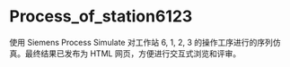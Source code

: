 # Process_of_station6123
使用 Siemens Process Simulate 对工作站 6, 1, 2, 3 的操作工序进行的序列仿真。最终结果已发布为 HTML 网页，方便进行交互式浏览和评审。
